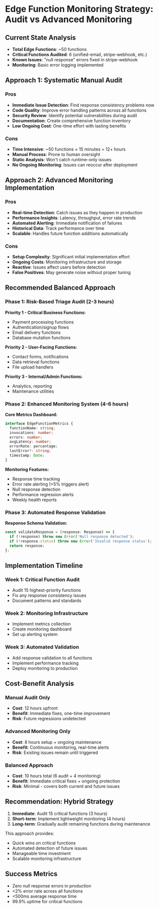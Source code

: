 # Edge Function Monitoring Strategy: Audit vs Advanced Monitoring

## Current State Analysis
- **Total Edge Functions**: ~50 functions
- **Critical Functions Audited**: 6 (unified-email, stripe-webhook, etc.)
- **Known Issues**: "null response" errors fixed in stripe-webhook
- **Monitoring**: Basic error logging implemented

## Approach 1: Systematic Manual Audit

### Pros
- **Immediate Issue Detection**: Find response consistency problems now
- **Code Quality**: Improve error handling patterns across all functions
- **Security Review**: Identify potential vulnerabilities during audit
- **Documentation**: Create comprehensive function inventory
- **Low Ongoing Cost**: One-time effort with lasting benefits

### Cons
- **Time Intensive**: ~50 functions × 15 minutes = 12+ hours
- **Manual Process**: Prone to human oversight
- **Static Analysis**: Won't catch runtime-only issues
- **No Ongoing Monitoring**: Issues can reoccur after deployment

## Approach 2: Advanced Monitoring Implementation

### Pros
- **Real-time Detection**: Catch issues as they happen in production
- **Performance Insights**: Latency, throughput, error rate trends
- **Automated Alerting**: Immediate notification of failures
- **Historical Data**: Track performance over time
- **Scalable**: Handles future function additions automatically

### Cons
- **Setup Complexity**: Significant initial implementation effort
- **Ongoing Costs**: Monitoring infrastructure and storage
- **Reactive**: Issues affect users before detection
- **False Positives**: May generate noise without proper tuning

## Recommended Balanced Approach

### Phase 1: Risk-Based Triage Audit (2-3 hours)
**Priority 1 - Critical Business Functions:**
- Payment processing functions
- Authentication/signup flows
- Email delivery functions
- Database mutation functions

**Priority 2 - User-Facing Functions:**
- Contact forms, notifications
- Data retrieval functions
- File upload handlers

**Priority 3 - Internal/Admin Functions:**
- Analytics, reporting
- Maintenance utilities

### Phase 2: Enhanced Monitoring System (4-6 hours)
**Core Metrics Dashboard:**
```typescript
interface EdgeFunctionMetrics {
  functionName: string;
  invocations: number;
  errors: number;
  avgLatency: number;
  errorRate: percentage;
  lastError?: string;
  timestamp: Date;
}
```

**Monitoring Features:**
- Response time tracking
- Error rate alerting (>5% triggers alert)
- Null response detection
- Performance regression alerts
- Weekly health reports

### Phase 3: Automated Response Validation
**Response Schema Validation:**
```typescript
const validateResponse = (response: Response) => {
  if (!response) throw new Error('Null response detected');
  if (!response.status) throw new Error('Invalid response status');
  return response;
};
```

## Implementation Timeline

### Week 1: Critical Function Audit
- Audit 15 highest-priority functions
- Fix any response consistency issues
- Document patterns and standards

### Week 2: Monitoring Infrastructure
- Implement metrics collection
- Create monitoring dashboard
- Set up alerting system

### Week 3: Automated Validation
- Add response validation to all functions
- Implement performance tracking
- Deploy monitoring to production

## Cost-Benefit Analysis

### Manual Audit Only
- **Cost**: 12 hours upfront
- **Benefit**: Immediate fixes, one-time improvement
- **Risk**: Future regressions undetected

### Advanced Monitoring Only
- **Cost**: 8 hours setup + ongoing maintenance
- **Benefit**: Continuous monitoring, real-time alerts
- **Risk**: Existing issues remain until triggered

### Balanced Approach
- **Cost**: 10 hours total (6 audit + 4 monitoring)
- **Benefit**: Immediate critical fixes + ongoing protection
- **Risk**: Minimal - covers both current and future issues

## Recommendation: Hybrid Strategy

1. **Immediate**: Audit 15 critical functions (3 hours)
2. **Short-term**: Implement lightweight monitoring (4 hours)
3. **Long-term**: Gradually audit remaining functions during maintenance

This approach provides:
- Quick wins on critical functions
- Automated detection of future issues
- Manageable time investment
- Scalable monitoring infrastructure

## Success Metrics
- Zero null response errors in production
- <2% error rate across all functions
- <500ms average response time
- 99.9% uptime for critical functions